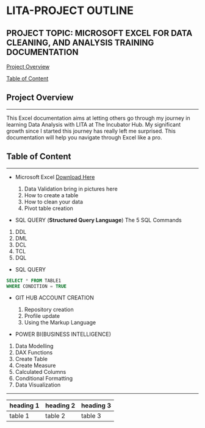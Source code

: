 # LITA-PROJECT OUTLINE

## PROJECT TOPIC: MICROSOFT EXCEL FOR DATA CLEANING, AND ANALYSIS TRAINING DOCUMENTATION


[Project Overview](#project-overview)


[Table of Content](#table-of-content)





## Project Overview
---
 This Excel documentation aims at letting others go through my journey in learning Data Analysis with LITA at The Incubator Hub. My significant growth since I started this journey has really left me surprised. This documentation will help you navigate through Excel like a pro.

## Table of Content
---
- Microsoft Excel [Download Here](https://www.microsoft.com)
  1. Data Validation        bring in pictures here
  2. How to create a table
  3. How to clean your data
  4. Pivot table creation


- SQL QUERY (**Structured Query Language**) The 5 SQL Commands
 1. DDL
 2. DML
 3. DCL
 4. TCL
 5. DQL


- SQL QUERY

 ```SQL
SELECT * FROM TABLE1
WHERE CONDITION = TRUE
```


- GIT HUB ACCOUNT CREATION
   1. Repository creation
   2. Profile update
   3. Using the Markup Language


- POWER BI(BUSINESS INTELLIGENCE)
 1. Data Modelling
 2. DAX Functions
 3. Create Table
 4. Create Measure
 5. Calculated Columns
 6. Conditional Formatting
 7. Data Visualization
---


 


|heading 1| heading 2| heading 3|
|---------|---------|----------|
|table 1| table 2| table 3


